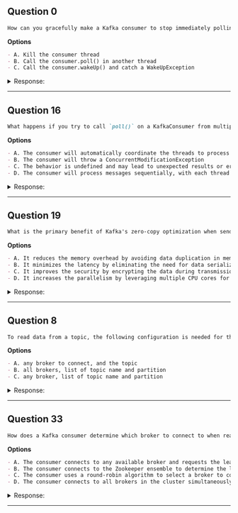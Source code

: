 ## Question 0

```markdown
How can you gracefully make a Kafka consumer to stop immediately polling data from Kafka and gracefully shut down a consumer application?
```

**Options**

```markdown
- A. Kill the consumer thread
- B. Call the consumer.poll() in another thread
- C. Call the consumer.wakeUp() and catch a WakeUpException
```

<details><summary>Response:</summary>

**Answer:** C

**Explanation:**

```markdown
You should use `consumer.wakeUp()` to interrupt a long-running `poll()` call, and catch `WakeUpException` to close the consumer gracefully.

- A. Killing the thread is unsafe and abrupt.
- B. Calling poll in another thread does not help stopping immediately.
- C. Correct — wakeUp interrupts poll and allows graceful shutdown.
```

</details>

---

## Question 16

```markdown
What happens if you try to call `poll()` on a KafkaConsumer from multiple threads simultaneously?
```

**Options**

```markdown
- A. The consumer will automatically coordinate the threads to process messages in parallel
- B. The consumer will throw a ConcurrentModificationException
- C. The behavior is undefined and may lead to unexpected results or errors
- D. The consumer will process messages sequentially, with each thread taking turns
```

<details><summary>Response:</summary>

**Answer:** C

**Explanation:**

```markdown
KafkaConsumer is not thread-safe. Calling `poll()` concurrently from multiple threads leads to undefined behavior and possible errors. Always use one consumer per thread.

- A. Incorrect — no automatic coordination.
- B. Incorrect — no specific ConcurrentModificationException thrown.
- C. Correct — behavior is undefined.
- D. Incorrect — no built-in sequential thread handling.
```

</details>

---

## Question 19

```markdown
What is the primary benefit of Kafka's zero-copy optimization when sending data from producers to consumers?
```

**Options**

```markdown
- A. It reduces the memory overhead by avoiding data duplication in memory
- B. It minimizes the latency by eliminating the need for data serialization and deserialization
- C. It improves the security by encrypting the data during transmission
- D. It increases the parallelism by leveraging multiple CPU cores for data transfer
```

<details><summary>Response:</summary>

**Answer:** A

**Explanation:**

```markdown
Zero-copy optimization avoids copying data between kernel and user space, reducing memory overhead and improving throughput.

- A. Correct — reduces memory copying.
- B. Incorrect — serialization still needed.
- C. Incorrect — zero-copy is unrelated to encryption.
- D. Incorrect — no direct effect on CPU core parallelism.
```

</details>

---

## Question 8

```markdown
To read data from a topic, the following configuration is needed for the consumers:
```

**Options**

```markdown
- A. any broker to connect, and the topic
- B. all brokers, list of topic name and partition
- C. any broker, list of topic name and partition
```

<details><summary>Response:</summary>

**Answer:** C

**Explanation:**

```markdown
A consumer can connect to any broker to fetch cluster metadata and discover topics and partitions.

- A. Partially correct but incomplete (needs partitions info).
- B. Incorrect — consumers do not need to connect to all brokers.
- C. Correct — connecting to any broker plus topic and partition info is sufficient.
```

</details>

---

## Question 33

```markdown
How does a Kafka consumer determine which broker to connect to when reading data from a specific partition?
```

**Options**

```markdown
- A. The consumer connects to any available broker and requests the leader for the specific partition
- B. The consumer connects to the Zookeeper ensemble to determine the leader for the specific partition
- C. The consumer uses a round-robin algorithm to select a broker to connect to
- D. The consumer connects to all brokers in the cluster simultaneously
```

<details><summary>Response:</summary>

**Answer:** A

**Explanation:**

```markdown
The consumer first contacts any broker to get metadata about the topic and partitions. This metadata includes which broker is the leader for the partition. The consumer then connects directly to that leader to fetch data.

- A. Correct — Connects to any broker for metadata, then to leader.
- B. Incorrect — Consumers do not contact Zookeeper.
- C. Incorrect — Selection is based on metadata, not round-robin.
- D. Incorrect — Consumer connects only to the partition leader broker.
```

</details>

---





